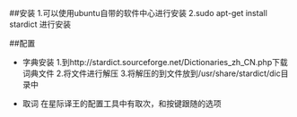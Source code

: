 ##安装
  1.可以使用ubuntu自带的软件中心进行安装
  2.sudo apt-get install  stardict 进行安装

##配置

* 字典安装
  1.到http://stardict.sourceforge.net/Dictionaries_zh_CN.php下载词典文件
  2.将文件进行解压
  3.将解压的到文件放到/usr/share/stardict/dic目录中
  
* 取词
  在星际译王的配置工具中有取次，和按键跟随的选项
